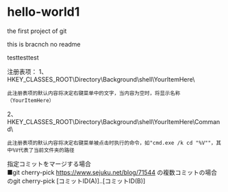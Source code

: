 # hello-world1
the first project of git

this is bracnch no readme

testtesttest


注册表项：
1、HKEY_CLASSES_ROOT\Directory\Background\shell\YourItemHere\

    此注册表项的默认内容将决定右键菜单中的文字，当内容为空时，将显示名称（YourItemHere）

2、HKEY_CLASSES_ROOT\Directory\Background\shell\YourItemHere\Command\

    此注册表项的默认内容将决定右键菜单被点击时执行的命令，如"cmd.exe /k cd "%V""，其中%V代表了当前文件夹的路径
    
    
指定コミットをマージする場合    
■git cherry-pick
https://www.sejuku.net/blog/71544
の複数コミットの場合のgit cherry-pick [コミットID(A)]..[コミットID(B)]

